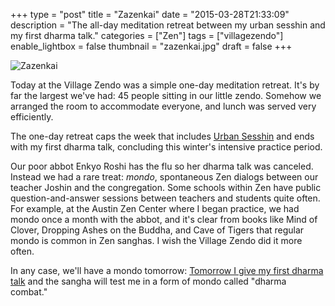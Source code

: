 +++
type = "post"
title = "Zazenkai"
date = "2015-03-28T21:33:09"
description = "The all-day meditation retreat between my urban sesshin and my first dharma talk."
categories = ["Zen"]
tags = ["villagezendo"]
enable_lightbox = false
thumbnail = "zazenkai.jpg"
draft = false
+++

<p><img style="display:block; margin-left:auto; margin-right:auto;" src="zazenkai.jpg" alt="Zazenkai" title="Zazenkai" /></p>
<p>Today at the Village Zendo was a simple one-day meditation retreat. It's by far the largest we've had: 45 people sitting in our little zendo. Somehow we arranged the room to accommodate everyone, and lunch was served very efficiently.</p>
<p>The one-day retreat caps the week that includes <a href="/blog/urban-sesshin-day-1-bowery-mission/">Urban Sesshin</a> and ends with my first dharma talk, concluding this winter's intensive practice period.</p>
<p>Our poor abbot Enkyo Roshi has the flu so her dharma talk was canceled. Instead we had a rare treat: <em>mondo</em>, spontaneous Zen dialogs between our teacher Joshin and the congregation. Some schools within Zen have public question-and-answer sessions between teachers and students quite often. For example, at the Austin Zen Center where I began practice, we had mondo once a month with the abbot, and it's clear from books like Mind of Clover, Dropping Ashes on the Buddha, and Cave of Tigers that regular mondo is common in Zen sanghas. I wish the Village Zendo did it more often.</p>
<p>In any case, we'll have a mondo tomorrow: <a href="http://villagezendo.org/2014/10/shuso-hossen-for-a-jesse-jiryu-davis/">Tomorrow I give my first dharma talk</a> and the sangha will test me in a form of mondo called "dharma combat."</p>
    
